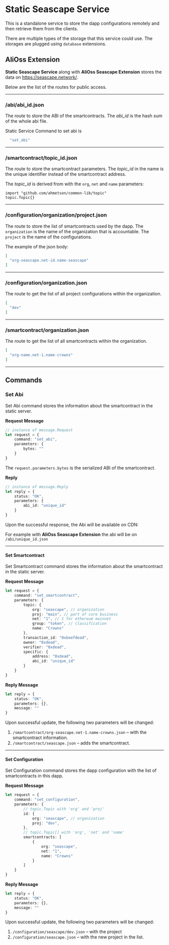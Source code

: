 # Static Seascape Service

This is a standalone service to store the dapp
configurations remotely and then retrieve
them from the clients.

There are multiple types of the storage that 
this service could use. The storages are
plugged using `database` extensions.

## AliOss Extension
**Static Seascape Service** along with 
**AliOss Seascape Extension** stores the data
on https://seascape.network/.

Below are the list of the routes for public access.

***
### /abi/abi_id.json

The route to store the ABI of the smartcontracts.
The *abi_id* is the hash sum of the whole abi file.

Static Service Command to set abi is

```javascript
  "set_abi"
```

***
### /smartcontract/topic_id.json

The route to store the smartcontract parameters.
The *topic_id* in the name is the unique identifier instead
of the smartcontract address.

The *topic_id* is derived from with the `org`, `net` and `name` parameters:

```plain
import "github.com/ahmetson/common-lib/topic"
topic.Topic{}
```

***
### /configuration/organization/project.json

The route to store the list of smartcontracts used by the dapp.
The `organization` is the name of the organization that is accountable.
The `project` is the name of the configurations.

The example of the json body:

```json
[
  "org-seascape.net-id.name-seascape"
]
```

***
### /configuration/organization.json

The route to get the list of all project configurations within the organization.

```json
[
  "dev"
]
```

***
### /smartcontract/organization.json

The route to get the list of all smartcontracts within the organization.

```json
[
  "org-name.net-1.name-crowns"
]
```

***

## Commands

### Set Abi

Set Abi command stores the information about the smartcontract
in the static server.

**Request Message**

```typescript
// instance of message.Request
let request = {
    command: "set_abi",
    parameters: {
        bytes: ""  
    }
}
```

The `request.parameters.bytes` is the serialized ABI of the smartcontract.

**Reply**

```typescript
// instance of message.Reply
let reply = {
    status: "OK",
    parameters: {
        abi_id: "unique_id"
    }
}
```

Upon the successful response, the Abi will be available on CDN:

For example with **AliOss Seascape Extension** the abi will be on
`/abi/unique_id.json`

***
#### Set Smartcontract

Set Smartcontract command stores the information about the smartcontract in the
static server.

**Request Message**

```typescript
let request = {
    command: "set_smartcontract",
    parameters: {
        topic: {
            org: "seascape", // organization
            proj: "main", // part of core business
            net: "1", // 1 for ethereum mainnet
            group: "token", // classification
            name: "Crowns"
        },
        transaction_id: "0xbeefdead",
        owner: "0xdead",
        verifier: "0xdead",
        specific: {
            address: "0xdead",
            abi_id: "unique_id"
        }
    }
}
```

**Reply Message**

```typescript
let reply = {
    status: "OK",
    parameters: {},
    message: ""
}
```

Upon successful update, the following two parameters will be changed:

1. `/smartcontract/org-seascape.net-1.name-crowns.json` &ndash; with the
smartcontract information.
2. `/smartcontract/seascape.json` &ndash; adds the smartcontract.


***
#### Set Configuration

Set Configuration command stores the dapp 
configuration with the list of smartcontracts in this dapp.

**Request Message**

```typescript
let request = {
    command: "set_configuration",
    parameters: {
        // topic.Topic with 'org' and 'proj'
        id: {
            org: "seascape", // organization
            proj: "dev",
        },
        // topic.Topic[] with 'org', 'net' and 'name'
        smartcontracts: [
            {
                org: "seascape",
                net: "1",
                name: "Crowns"
            }  
        ]
    }
}
```

**Reply Message**

```typescript
let reply = {
    status: "OK",
    parameters: {},
    message: ""
}
```

Upon successful update, the following two parameters will be changed:

1. `/configuration/seascape/dev.json` &ndash; with the project
2. `/configuration/seascape.json` &ndash; with the new project in the list.